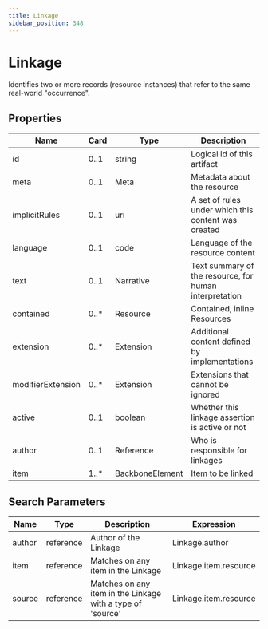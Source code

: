 ```yaml
---
title: Linkage
sidebar_position: 348
---
```


# Linkage

Identifies two or more records (resource instances) that refer to the same real-world "occurrence".

## Properties

| Name              | Card  | Type            | Description                                            |
| ----------------- | ----- | --------------- | ------------------------------------------------------ |
| id                | 0..1  | string          | Logical id of this artifact                            |
| meta              | 0..1  | Meta            | Metadata about the resource                            |
| implicitRules     | 0..1  | uri             | A set of rules under which this content was created    |
| language          | 0..1  | code            | Language of the resource content                       |
| text              | 0..1  | Narrative       | Text summary of the resource, for human interpretation |
| contained         | 0..\* | Resource        | Contained, inline Resources                            |
| extension         | 0..\* | Extension       | Additional content defined by implementations          |
| modifierExtension | 0..\* | Extension       | Extensions that cannot be ignored                      |
| active            | 0..1  | boolean         | Whether this linkage assertion is active or not        |
| author            | 0..1  | Reference       | Who is responsible for linkages                        |
| item              | 1..\* | BackboneElement | Item to be linked                                      |

## Search Parameters

| Name   | Type      | Description                                                | Expression            |
| ------ | --------- | ---------------------------------------------------------- | --------------------- |
| author | reference | Author of the Linkage                                      | Linkage.author        |
| item   | reference | Matches on any item in the Linkage                         | Linkage.item.resource |
| source | reference | Matches on any item in the Linkage with a type of 'source' | Linkage.item.resource |
